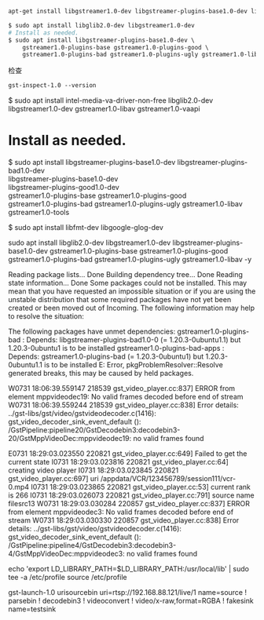 ```apache
apt-get install libgstreamer1.0-dev libgstreamer-plugins-base1.0-dev libgstreamer-plugins-bad1.0-dev gstreamer1.0-plugins-base gstreamer1.0-plugins-good gstreamer1.0-plugins-bad gstreamer1.0-plugins-ugly gstreamer1.0-libav gstreamer1.0-tools gstreamer1.0-x gstreamer1.0-alsa gstreamer1.0-gl gstreamer1.0-gtk3 gstreamer1.0-qt5 gstreamer1.0-pulseaudio
```

```apache
$ sudo apt install libglib2.0-dev libgstreamer1.0-dev
# Install as needed.
$ sudo apt install libgstreamer-plugins-base1.0-dev \
    gstreamer1.0-plugins-base gstreamer1.0-plugins-good \
    gstreamer1.0-plugins-bad gstreamer1.0-plugins-ugly gstreamer1.0-libav
```

检查

```apache
gst-inspect-1.0 --version
```


$ sudo apt install intel-media-va-driver-non-free libglib2.0-dev libgstreamer1.0-dev gstreamer1.0-libav gstreamer1.0-vaapi
# Install as needed.
$ sudo apt install libgstreamer-plugins-base1.0-dev 
    libgstreamer-plugins-bad1.0-dev \
    libgstreamer-plugins-base1.0-dev \
    libgstreamer-plugins-good1.0-dev \
    gstreamer1.0-plugins-base gstreamer1.0-plugins-good \
    gstreamer1.0-plugins-bad gstreamer1.0-plugins-ugly gstreamer1.0-libav gstreamer1.0-tools

$ sudo apt install  libfmt-dev libgoogle-glog-dev

sudo apt install libglib2.0-dev libgstreamer1.0-dev libgstreamer-plugins-base1.0-dev gstreamer1.0-plugins-base gstreamer1.0-plugins-good gstreamer1.0-plugins-bad gstreamer1.0-plugins-ugly gstreamer1.0-libav -y


Reading package lists... Done
Building dependency tree... Done
Reading state information... Done
Some packages could not be installed. This may mean that you have
requested an impossible situation or if you are using the unstable
distribution that some required packages have not yet been created
or been moved out of Incoming.
The following information may help to resolve the situation:

The following packages have unmet dependencies:
 gstreamer1.0-plugins-bad : Depends: libgstreamer-plugins-bad1.0-0 (= 1.20.3-0ubuntu1.1) but 1.20.3-0ubuntu1 is to be installed
 gstreamer1.0-plugins-bad-apps : Depends: gstreamer1.0-plugins-bad (= 1.20.3-0ubuntu1) but 1.20.3-0ubuntu1.1 is to be installed
E: Error, pkgProblemResolver::Resolve generated breaks, this may be caused by held packages.



W0731 18:06:39.559147 218539 gst_video_player.cc:837] ERROR from element mppvideodec19: No valid frames decoded before end of stream
W0731 18:06:39.559244 218539 gst_video_player.cc:838] Error details: ../gst-libs/gst/video/gstvideodecoder.c(1416): gst_video_decoder_sink_event_default (): /GstPipeline:pipeline20/GstDecodebin3:decodebin3-20/GstMppVideoDec:mppvideodec19:
no valid frames found

E0731 18:29:03.023550 220821 gst_video_player.cc:649] Failed to get the current state
I0731 18:29:03.023816 220821 gst_video_player.cc:64] creating video player
I0731 18:29:03.023845 220821 gst_video_player.cc:697] uri /appdata/VCR/123456789/session111/vcr-0.mp4
I0731 18:29:03.023865 220821 gst_video_player.cc:53] current rank is 266
I0731 18:29:03.026073 220821 gst_video_player.cc:791] source name filesrc13
W0731 18:29:03.030284 220857 gst_video_player.cc:837] ERROR from element mppvideodec3: No valid frames decoded before end of stream
W0731 18:29:03.030330 220857 gst_video_player.cc:838] Error details: ../gst-libs/gst/video/gstvideodecoder.c(1416): gst_video_decoder_sink_event_default (): /GstPipeline:pipeline4/GstDecodebin3:decodebin3-4/GstMppVideoDec:mppvideodec3:
no valid frames found

echo 'export LD_LIBRARY_PATH=$LD_LIBRARY_PATH:/usr/local/lib' | sudo tee -a /etc/profile
source /etc/profile


gst-launch-1.0 urisourcebin uri=rtsp://192.168.88.121/live/1 name=source ! parsebin ! decodebin3 ! videoconvert ! video/x-raw,format=RGBA ! fakesink name=testsink

